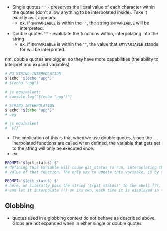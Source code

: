 
- Single quotes `''` - preserves the literal value of each character within the quotes (don't allow anything to be interpolated inside). Take it exactly as it appears.
	- ex. if `$MYVARIABLE` is within the `''`, the string `$MYVARIABLE` will be interpreted.
- Double quotes `""` - evalutate the functions within, interpolating into the string
	- ex. if `$MYVARIABLE` is within the `""`, the value that `$MYVARIABLE` stands for will be interpreted.

nm: double quotes are bigger, so they have more capabilities (the ability to interpret and expand variables)

```sh
# NO STRING INTERPOLATION
$ echo '$(echo "upg")'
# $(echo "upg")

# js equivalent:
# console.log("$(echo "upg")")

# STRING INTERPOLATION
$ echo "$(echo "upg")"
# upg

# js equivalent
# `${}`
```
- The implication of this is that when we use double quotes, since the inerpolated functions are called when defined, the variable that gets set to the string will only be executed once.
- ex:
```sh
PROMPT="$(git_status) $"
# defining this variable will cause git_status to run, interpolating the return
# value of that function. The only way to update this variable, is by sourcing .zshrc

PROMPT='$(git_status) $'
# here, we literally pass the string '$(git status)' to the shell (?),
# and let it interpolate (?) on its own, each time it is displayed in the terminal
```

## Globbing
- quotes used in a globbing context do not behave as described above. Globs are not expanded when in either single or double quotes